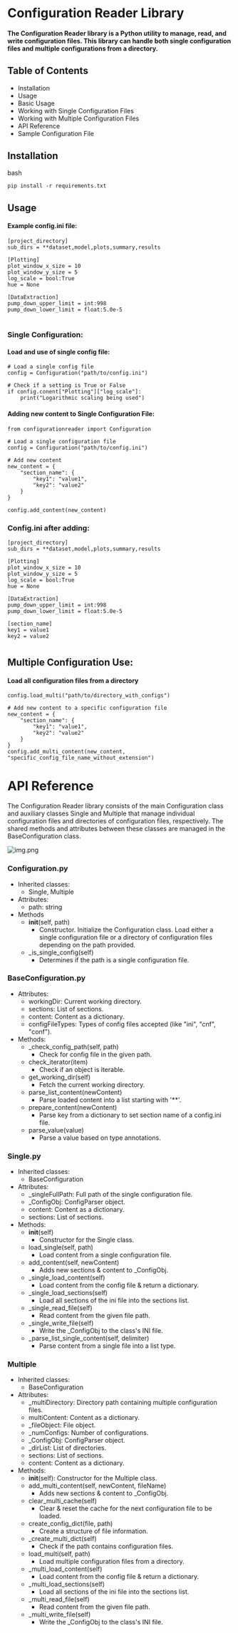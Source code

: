 # Configuration Reader Library
#### The Configuration Reader library is a Python utility to manage, read, and write configuration files. This library can handle both single configuration files and multiple configurations from a directory.
## Table of Contents
* Installation
* Usage
* Basic Usage
* Working with Single Configuration Files
* Working with Multiple Configuration Files
* API Reference
* Sample Configuration File
## Installation
bash

    pip install -r requirements.txt
## Usage
#### Example config.ini file:
    [project_directory]
    sub_dirs = **dataset,model,plots,summary,results
    
    [Plotting]
    plot_window_x_size = 10
    plot_window_y_size = 5
    log_scale = bool:True
    hue = None
    
    [DataExtraction]
    pump_down_upper_limit = int:998
    pump_down_lower_limit = float:5.0e-5
#
### Single Configuration:
#### Load and use of single config file:
    # Load a single config file
    config = Configuration("path/to/config.ini")
    
    # Check if a setting is True or False
    if config.conent["Plotting"]["log_scale"]:
        print("Logarithmic scaling being used")
#### Adding new content to Single Configuration File:
    from configurationreader import Configuration
    
    # Load a single configuration file
    config = Configuration("path/to/config.ini")
    
    # Add new content
    new_content = {
        "section_name": {
            "key1": "value1",
            "key2": "value2"
        }
    }

    config.add_content(new_content)

### Config.ini after adding:

    [project_directory]
    sub_dirs = **dataset,model,plots,summary,results
    
    [Plotting]
    plot_window_x_size = 10
    plot_window_y_size = 5
    log_scale = bool:True
    hue = None
    
    [DataExtraction]
    pump_down_upper_limit = int:998
    pump_down_lower_limit = float:5.0e-5

    [section_name]
    key1 = value1
    key2 = value2
#
## Multiple Configuration Use:
#### Load all configuration files from a directory
    config.load_multi("path/to/directory_with_configs")

    # Add new content to a specific configuration file
    new_content = {
        "section_name": {
            "key1": "value1",
            "key2": "value2"
        }
    }
    config.add_multi_content(new_content, "specific_config_file_name_without_extension")
# API Reference
The Configuration Reader library consists of the main Configuration class and auxiliary classes Single and Multiple 
that manage individual configuration files and directories of configuration files, respectively. The shared methods 
and attributes between these classes are managed in the BaseConfiguration class.

![img.png](img.png)

### Configuration.py
* Inherited classes: 
  * Single, Multiple
* Attributes:
  * path: string
* Methods
  * __init__(self, path)
    * Constructor. Initialize the Configuration class. Load either a single configuration file or 
    a directory of configuration files depending on the path provided.
  * _is_single_config(self)
    * Determines if the path is a single configuration file.

### BaseConfiguration.py
* Attributes:
  * workingDir: Current working directory. 
  * sections: List of sections. 
  * content: Content as a dictionary. 
  * configFileTypes: Types of config files accepted (like "ini", "cnf", "conf").
* Methods:
  * _check_config_path(self, path)
    * Check for config file in the given path. 
  * check_iterator(item)
    * Check if an object is iterable. 
  * get_working_dir(self)
    * Fetch the current working directory. 
  * parse_list_content(newContent)
    * Parse loaded content into a list starting with '**'. 
  * prepare_content(newContent)
    * Parse key from a dictionary to set section name of a config.ini file. 
  * parse_value(value)
    * Parse a value based on type annotations.

### Single.py
* Inherited classes:
  * BaseConfiguration
* Attributes:
  * _singleFullPath: Full path of the single configuration file.
  * _ConfigObj: ConfigParser object. 
  * content: Content as a dictionary. 
  * sections: List of sections.
* Methods:
  * __init__(self)
    * Constructor for the Single class. 
  * load_single(self, path)
    * Load content from a single configuration file. 
  * add_content(self, newContent)
    * Adds new sections & content to _ConfigObj.
  * _single_load_content(self)
    * Load content from the config file & return a dictionary.
  * _single_load_sections(self)
    * Load all sections of the ini file into the sections list.
  * _single_read_file(self)
    * Read content from the given file path.
  * _single_write_file(self)
    * Write the _ConfigObj to the class's INI file.
  * _parse_list_single_content(self, delimiter)
    * Parse content from a single file into a list type.

### Multiple
* Inherited classes:
  * BaseConfiguration
* Attributes:
  * _multiDirectory: Directory path containing multiple configuration files. 
  * multiContent: Content as a dictionary.
  * _fileObject: File object.
  * _numConfigs: Number of configurations.
  * _ConfigObj: ConfigParser object.
  * _dirList: List of directories. 
  * sections: List of sections. 
  * content: Content as a dictionary.
* Methods:
  * __init__(self): Constructor for the Multiple class. 
  * add_multi_content(self, newContent, fileName)
    * Adds new sections & content to _ConfigObj. 
  * clear_multi_cache(self)
    * Clear & reset the cache for the next configuration file to be loaded. 
  * create_config_dict(file, path)
    * Create a structure of file information.
  * _create_multi_dict(self)
    * Check if the path contains configuration files. 
  * load_multi(self, path)
    * Load multiple configuration files from a directory.
  * _multi_load_content(self)
    * Load content from the config file & return a dictionary.
  * _multi_load_sections(self)
    * Load all sections of the ini file into the sections list.
  * _multi_read_file(self)
    * Read content from the given file path.
  * _multi_write_file(self)
    * Write the _ConfigObj to the class's INI file.
